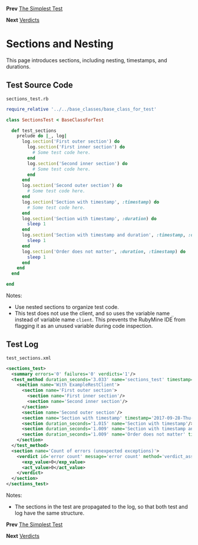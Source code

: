 <!--- GENERATED FILE, DO NOT EDIT --->
**Prev** [The Simplest Test](./Test.md)

**Next** [Verdicts](./Verdicts.md)


# Sections and Nesting

This page introduces sections, including nesting, timestamps, and durations.

## Test Source Code

<code>sections_test.rb</code>
```ruby
require_relative '../../base_classes/base_class_for_test'

class SectionsTest < BaseClassForTest

  def test_sections
    prelude do |_, log|
      log.section('First outer section') do
        log.section('First inner section') do
          # Some test code here.
        end
        log.section('Second inner section') do
          # Some test code here.
        end
      end
      log.section('Second outer section') do
        # Some test code here.
      end
      log.section('Section with timestamp', :timestamp) do
        # Some test code here.
      end
      log.section('Section with timestamp', :duration) do
        sleep 1
      end
      log.section('Section with timestamp and duration', :timestamp, :duration) do
        sleep 1
      end
      log.section('Order does not matter', :duration, :timestamp) do
        sleep 1
      end
    end
  end

end
```

Notes:

- Use nested sections to organize test code.
- This test does not use the client, and so uses the variable name <code>_</code> instead of variable name <code>client</code>.  This prevents the RubyMine IDE from flagging it as an unused variable during code inspection.

##  Test Log

<code>test_sections.xml</code>
```xml
<sections_test>
  <summary errors='0' failures='0' verdicts='1'/>
  <test_method duration_seconds='3.033' name='sections_test' timestamp='2017-09-28-Thu-15.43.44.527'>
    <section name='With ExampleRestClient'>
      <section name='First outer section'>
        <section name='First inner section'/>
        <section name='Second inner section'/>
      </section>
      <section name='Second outer section'/>
      <section name='Section with timestamp' timestamp='2017-09-28-Thu-15.43.44.527'/>
      <section duration_seconds='1.015' name='Section with timestamp'/>
      <section duration_seconds='1.009' name='Section with timestamp and duration' timestamp='2017-09-28-Thu-15.43.45.542'/>
      <section duration_seconds='1.009' name='Order does not matter' timestamp='2017-09-28-Thu-15.43.46.551'/>
    </section>
  </test_method>
  <section name='Count of errors (unexpected exceptions)'>
    <verdict id='error count' message='error count' method='verdict_assert_equal?' outcome='passed' volatile='true'>
      <exp_value>0</exp_value>
      <act_value>0</act_value>
    </verdict>
  </section>
</sections_test>
```

Notes:

- The sections in the test are propagated to the log, so that both test and log have the same structure.

**Prev** [The Simplest Test](./Test.md)

**Next** [Verdicts](./Verdicts.md)

